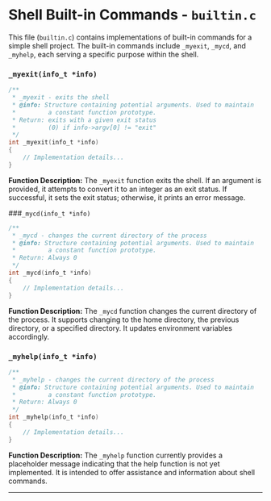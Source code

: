 # Shell Built-in Commands - `builtin.c`

This file (`builtin.c`) contains implementations of built-in commands for a simple shell project. The built-in commands include `_myexit`, `_mycd`, and `_myhelp`, each serving a specific purpose within the shell.

### `_myexit(info_t *info)`
```c
/**
 * _myexit - exits the shell
 * @info: Structure containing potential arguments. Used to maintain
 *         a constant function prototype.
 * Return: exits with a given exit status
 *         (0) if info->argv[0] != "exit"
 */
int _myexit(info_t *info)
{
    // Implementation details...
}
```
**Function Description:**
The `_myexit` function exits the shell. If an argument is provided, it attempts to convert it to an integer as an exit status. If successful, it sets the exit status; otherwise, it prints an error message.

###`_mycd(info_t *info)`
```c
/**
 * _mycd - changes the current directory of the process
 * @info: Structure containing potential arguments. Used to maintain
 *         a constant function prototype.
 * Return: Always 0
 */
int _mycd(info_t *info)
{
    // Implementation details...
}
```
**Function Description:**
The `_mycd` function changes the current directory of the process. It supports changing to the home directory, the previous directory, or a specified directory. It updates environment variables accordingly.

### `_myhelp(info_t *info)`
```c
/**
 * _myhelp - changes the current directory of the process
 * @info: Structure containing potential arguments. Used to maintain
 *         a constant function prototype.
 * Return: Always 0
 */
int _myhelp(info_t *info)
{
    // Implementation details...
}
```
**Function Description:**
The `_myhelp` function currently provides a placeholder message indicating that the help function is not yet implemented. It is intended to offer assistance and information about shell commands.

---
